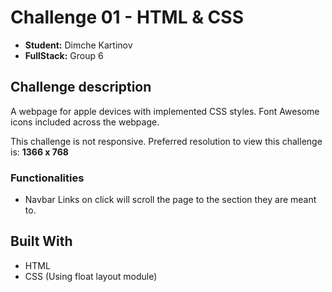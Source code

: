 # Challenge 01 - HTML & CSS
- **Student:** Dimche Kartinov
- **FullStack:** Group 6

## Challenge description
A webpage for apple devices with implemented CSS styles.
Font Awesome icons included across the webpage.

This challenge is not responsive.
Preferred resolution to view this challenge is: **1366 x 768**
### Functionalities
- Navbar Links on click will scroll the page to the section they are meant to.

## Built With
- HTML
- CSS (Using float layout module)